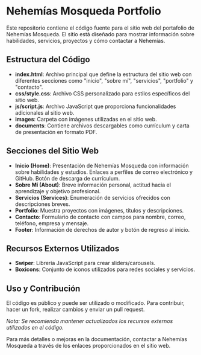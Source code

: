 # Nehemías Mosqueda Portfolio

Este repositorio contiene el código fuente para el sitio web del portafolio de Nehemías Mosqueda. El sitio está diseñado para mostrar información sobre habilidades, servicios, proyectos y cómo contactar a Nehemías.

## Estructura del Código

- **index.html**: Archivo principal que define la estructura del sitio web con diferentes secciones como "inicio", "sobre mí", "servicios", "portfolio" y "contacto".
- **css/style.css**: Archivo CSS personalizado para estilos específicos del sitio web.
- **js/script.js**: Archivo JavaScript que proporciona funcionalidades adicionales al sitio web.
- **images**: Carpeta con imágenes utilizadas en el sitio web.
- **documents**: Contiene archivos descargables como currículum y carta de presentación en formato PDF.

## Secciones del Sitio Web

- **Inicio (Home)**: Presentación de Nehemías Mosqueda con información sobre habilidades y estudios. Enlaces a perfiles de correo electrónico y GitHub. Botón de descarga de currículum.
- **Sobre Mí (About)**: Breve información personal, actitud hacia el aprendizaje y objetivo profesional.
- **Servicios (Services)**: Enumeración de servicios ofrecidos con descripciones breves.
- **Portfolio**: Muestra proyectos con imágenes, títulos y descripciones.
- **Contacto**: Formulario de contacto con campos para nombre, correo, teléfono, empresa y mensaje.
- **Footer**: Información de derechos de autor y botón de regreso al inicio.

## Recursos Externos Utilizados

- **Swiper**: Librería JavaScript para crear sliders/carousels.
- **Boxicons**: Conjunto de iconos utilizados para redes sociales y servicios.

## Uso y Contribución

El código es público y puede ser utilizado o modificado. Para contribuir, hacer un fork, realizar cambios y enviar un pull request.

*Nota: Se recomienda mantener actualizados los recursos externos utilizados en el código.*

Para más detalles o mejoras en la documentación, contactar a Nehemías Mosqueda a través de los enlaces proporcionados en el sitio web.

